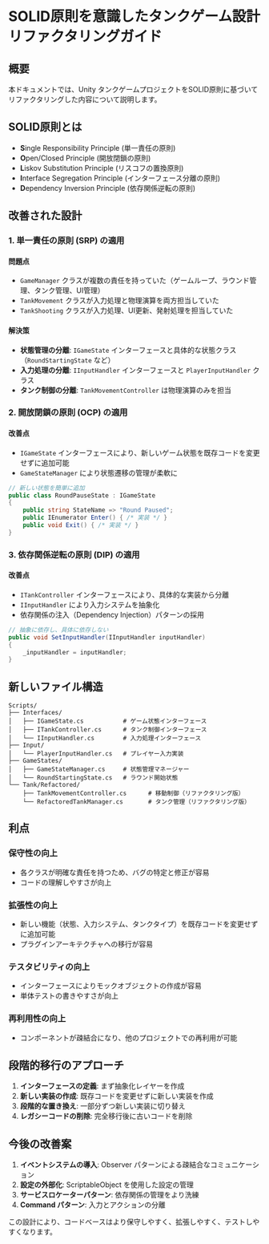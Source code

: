 # SOLID原則を意識したタンクゲーム設計リファクタリングガイド

## 概要
本ドキュメントでは、Unity タンクゲームプロジェクトをSOLID原則に基づいてリファクタリングした内容について説明します。

## SOLID原則とは
- **S**ingle Responsibility Principle (単一責任の原則)
- **O**pen/Closed Principle (開放閉鎖の原則)
- **L**iskov Substitution Principle (リスコフの置換原則)
- **I**nterface Segregation Principle (インターフェース分離の原則)
- **D**ependency Inversion Principle (依存関係逆転の原則)

## 改善された設計

### 1. 単一責任の原則 (SRP) の適用

#### 問題点
- `GameManager` クラスが複数の責任を持っていた（ゲームループ、ラウンド管理、タンク管理、UI管理）
- `TankMovement` クラスが入力処理と物理演算を両方担当していた
- `TankShooting` クラスが入力処理、UI更新、発射処理を担当していた

#### 解決策
- **状態管理の分離**: `IGameState` インターフェースと具体的な状態クラス（`RoundStartingState` など）
- **入力処理の分離**: `IInputHandler` インターフェースと `PlayerInputHandler` クラス
- **タンク制御の分離**: `TankMovementController` は物理演算のみを担当

### 2. 開放閉鎖の原則 (OCP) の適用

#### 改善点
- `IGameState` インターフェースにより、新しいゲーム状態を既存コードを変更せずに追加可能
- `GameStateManager` により状態遷移の管理が柔軟に

```csharp
// 新しい状態を簡単に追加
public class RoundPauseState : IGameState
{
    public string StateName => "Round Paused";
    public IEnumerator Enter() { /* 実装 */ }
    public void Exit() { /* 実装 */ }
}
```

### 3. 依存関係逆転の原則 (DIP) の適用

#### 改善点
- `ITankController` インターフェースにより、具体的な実装から分離
- `IInputHandler` により入力システムを抽象化
- 依存関係の注入（Dependency Injection）パターンの採用

```csharp
// 抽象に依存し、具体に依存しない
public void SetInputHandler(IInputHandler inputHandler)
{
    _inputHandler = inputHandler;
}
```

## 新しいファイル構造

```
Scripts/
├── Interfaces/
│   ├── IGameState.cs           # ゲーム状態インターフェース
│   ├── ITankController.cs      # タンク制御インターフェース
│   └── IInputHandler.cs        # 入力処理インターフェース
├── Input/
│   └── PlayerInputHandler.cs   # プレイヤー入力実装
├── GameStates/
│   ├── GameStateManager.cs     # 状態管理マネージャー
│   └── RoundStartingState.cs   # ラウンド開始状態
└── Tank/Refactored/
    ├── TankMovementController.cs      # 移動制御（リファクタリング版）
    └── RefactoredTankManager.cs       # タンク管理（リファクタリング版）
```

## 利点

### 保守性の向上
- 各クラスが明確な責任を持つため、バグの特定と修正が容易
- コードの理解しやすさが向上

### 拡張性の向上
- 新しい機能（状態、入力システム、タンクタイプ）を既存コードを変更せずに追加可能
- プラグインアーキテクチャへの移行が容易

### テスタビリティの向上
- インターフェースによりモックオブジェクトの作成が容易
- 単体テストの書きやすさが向上

### 再利用性の向上
- コンポーネントが疎結合になり、他のプロジェクトでの再利用が可能

## 段階的移行のアプローチ

1. **インターフェースの定義**: まず抽象化レイヤーを作成
2. **新しい実装の作成**: 既存コードを変更せずに新しい実装を作成
3. **段階的な置き換え**: 一部分ずつ新しい実装に切り替え
4. **レガシーコードの削除**: 完全移行後に古いコードを削除

## 今後の改善案

1. **イベントシステムの導入**: Observer パターンによる疎結合なコミュニケーション
2. **設定の外部化**: ScriptableObject を使用した設定の管理
3. **サービスロケーターパターン**: 依存関係の管理をより洗練
4. **Command パターン**: 入力とアクションの分離

この設計により、コードベースはより保守しやすく、拡張しやすく、テストしやすくなります。 